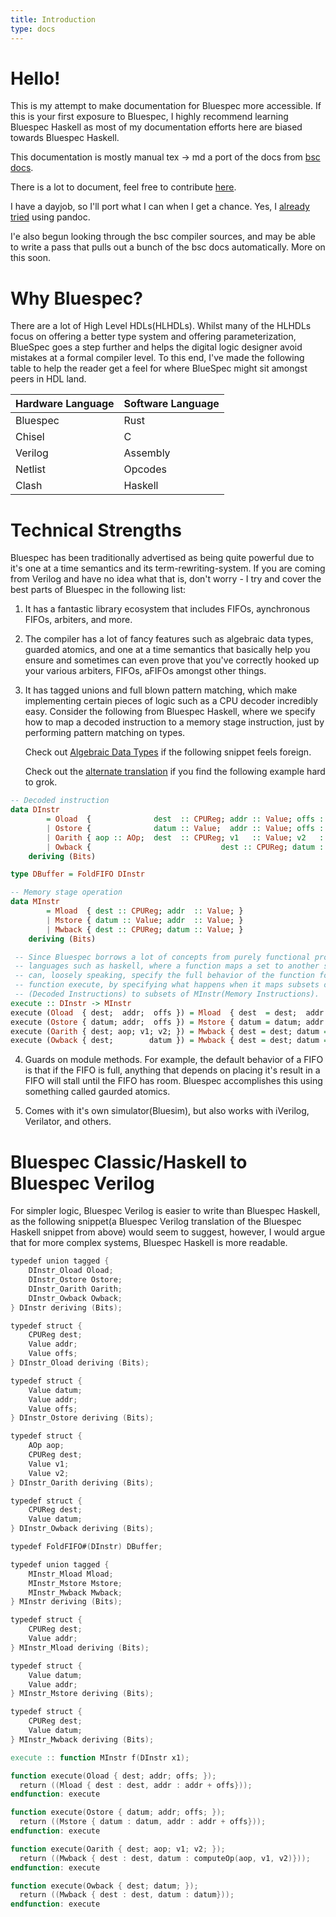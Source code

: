 ```yaml
---
title: Introduction
type: docs
---
```


# Hello!

This is my attempt to make documentation for Bluespec more accessible. If this is your first exposure to Bluespec, I highly recommend learning Bluespec Haskell as most of my documentation efforts here are biased towards Bluespec Haskell.

This documentation is mostly manual tex -> md a port of the docs from [bsc docs](https://github.com/B-Lang-org/bsc/tree/main/doc).

There is a lot to document, feel free to contribute [here](https://github.com/ThePerfectComputer/bluespec-docs).

I have a dayjob, so I'll port what I can when I get a chance. Yes, I [already tried](https://github.com/B-Lang-org/bsc/issues/377#issuecomment-1378079031) using pandoc.

I'e also begun looking through the bsc compiler sources, and may be able to write a pass that pulls out a bunch of the bsc docs automatically. More on this soon.

# Why Bluespec?

There are a lot of High Level HDLs(HLHDLs). Whilst many of the HLHDLs focus on offering a better type system and offering parameterization, BlueSpec goes a step further and helps the digital logic designer avoid mistakes at a formal compiler level. To this end, I've made the following table to help the reader get a feel for where BlueSpec might sit amongst peers in HDL land.

| Hardware Language | Software Language |
|-------------------|-------------------|
| Bluespec          | Rust              |
| Chisel            | C                 |
| Verilog           | Assembly          |
| Netlist           | Opcodes           |
| Clash             | Haskell           |

# Technical Strengths

Bluespec has been traditionally advertised as being quite powerful due to it's one at a time semantics and its term-rewriting-system. If you are coming from Verilog and have no idea what that is, don't worry - I try and cover the best parts of Bluespec in the following list:

1. It has a fantastic library ecosystem that includes FIFOs, aynchronous FIFOs, arbiters, and more.

2. The compiler has a lot of fancy features such as algebraic data types, guarded atomics, and one at a time semantics that basically help you ensure and sometimes can even prove that you've correctly hooked up your various arbiters, FIFOs, aFIFOs amongst other things.

3. It has tagged unions and full blown pattern matching, which make implementing certain pieces of logic such as a CPU decoder incredibly easy. Consider the following from Bluespec Haskell, where we specify how to map a decoded instruction to a memory stage instruction, just by performing pattern matching on types.

   Check out [Algebraic Data Types](https://wiki.haskell.org/Algebraic_data_type) if the following snippet feels foreign.

   Check out the [alternate translation](./#bluespec-classichaskell-to-bluespec-verilog) if you find the following example hard to grok.

```haskell
-- Decoded instruction
data DInstr
        = Oload  {              dest  :: CPUReg; addr :: Value; offs :: Value }
        | Ostore {              datum :: Value;  addr :: Value; offs :: Value }
        | Oarith { aop :: AOp;  dest  :: CPUReg; v1   :: Value; v2   :: Value }
        | Owback {                             dest :: CPUReg; datum :: Value }
    deriving (Bits)

type DBuffer = FoldFIFO DInstr

-- Memory stage operation
data MInstr
        = Mload  { dest :: CPUReg; addr  :: Value; }
        | Mstore { datum :: Value; addr  :: Value; }
        | Mwback { dest :: CPUReg; datum :: Value; }
    deriving (Bits)

 -- Since Bluespec borrows a lot of concepts from purely functional programming
 -- languages such as haskell, where a function maps a set to another set, we
 -- can, loosely speaking, specify the full behavior of the function following 
 -- function execute, by specifying what happens when it maps subsets of DInstr
 -- (Decoded Instructions) to subsets of MInstr(Memory Instructions).
execute :: DInstr -> MInstr
execute (Oload  { dest;  addr;  offs }) = Mload  { dest  = dest;  addr = addr + offs }
execute (Ostore { datum; addr;  offs }) = Mstore { datum = datum; addr = addr + offs }
execute (Oarith { dest; aop; v1; v2; }) = Mwback { dest = dest; datum = computeOp aop v1 v2 }
execute (Owback { dest;        datum }) = Mwback { dest = dest; datum = datum }
```

4. Guards on module methods. For example, the default behavior of a FIFO is that if the FIFO is full, anything that depends on placing it's result in a FIFO will stall until the FIFO has room. Bluespec accomplishes this using something called gaurded atomics.

5. Comes with it's own simulator(Bluesim), but also works with iVerilog, Verilator, and others.


# Bluespec Classic/Haskell to Bluespec Verilog

For simpler logic, Bluespec Verilog is easier to write than Bluespec Haskell, as the following snippet(a Bluespec Verilog translation of the Bluespec Haskell snippet from above) would seem to suggest, however, I would argue that for more complex systems, Bluespec Haskell is more readable.

```verilog
typedef union tagged {
    DInstr_Oload Oload;
    DInstr_Ostore Ostore;
    DInstr_Oarith Oarith;
    DInstr_Owback Owback;
} DInstr deriving (Bits);

typedef struct {
    CPUReg dest;
    Value addr;
    Value offs;
} DInstr_Oload deriving (Bits);

typedef struct {
    Value datum;
    Value addr;
    Value offs;
} DInstr_Ostore deriving (Bits);

typedef struct {
    AOp aop;
    CPUReg dest;
    Value v1;
    Value v2;
} DInstr_Oarith deriving (Bits);

typedef struct {
    CPUReg dest;
    Value datum;
} DInstr_Owback deriving (Bits);

typedef FoldFIFO#(DInstr) DBuffer;

typedef union tagged {
    MInstr_Mload Mload;
    MInstr_Mstore Mstore;
    MInstr_Mwback Mwback;
} MInstr deriving (Bits);

typedef struct {
    CPUReg dest;
    Value addr;
} MInstr_Mload deriving (Bits);

typedef struct {
    Value datum;
    Value addr;
} MInstr_Mstore deriving (Bits);

typedef struct {
    CPUReg dest;
    Value datum;
} MInstr_Mwback deriving (Bits);

execute :: function MInstr f(DInstr x1);

function execute(Oload { dest; addr; offs; });
  return ((Mload { dest : dest, addr : addr + offs}));
endfunction: execute

function execute(Ostore { datum; addr; offs; });
  return ((Mstore { datum : datum, addr : addr + offs}));
endfunction: execute

function execute(Oarith { dest; aop; v1; v2; });
  return ((Mwback { dest : dest, datum : computeOp(aop, v1, v2)}));
endfunction: execute

function execute(Owback { dest; datum; });
  return ((Mwback { dest : dest, datum : datum}));
endfunction: execute
```
